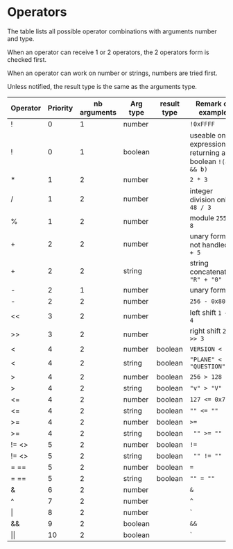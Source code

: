 #  Operators

The table lists all possible operator combinations with arguments number and type.

When an operator can receive 1 or 2 operators, the 2 operators form is checked first.

When an operator can work on number or strings, numbers are tried first.

Unless notified, the result type is the same as the arguments type.


|Operator|Priority|nb arguments|Arg type|result type|Remark or example
|---|---|---|---|---|---|
|  !  |  0|1|number| | `!0xFFFF`
|  !  |  0|1|boolean||useable on expressions returning a boolean `!(a && b)`
|  *  |  1 | 2 | number	 | | `2 * 3` 
/ | 1 | 2 | number | | integer division only `48 / 3`
% | 1 | 2 | number | | module `255 % 8`
+ | 2 | 2 | number | | unary form not handled `2 + 5`
+ | 2 | 2 | string | | string concatenation `"R" + "0"`
- | 2 | 1 | number	 | | unary form `-2`
- | 2 | 2 | number	 | | `256 - 0x80`
<< | 3 | 2 | number	 | | left shift `1 << 4`
>> | 3 | 2 | number | | right shift `256 >> 3`
< | 4 | 2 | number | boolean | `VERSION < 2`
< | 4 | 2 | string | boolean | `"PLANE" < "QUESTION"`
> | 4 | 2 | number | boolean | `256 > 128`
> | 4 | 2 | string | boolean | `"v" > "V"`
<= | 4 | 2 | number | boolean | `127 <= 0x7F`
<= | 4 | 2 | string | boolean | `"" <= ""`
>= | 4 | 2 | number | boolean | ` >= `
>= | 4 | 2 | string | boolean | ` "" >= ""`
!=  <> | 5 | 2 | number | boolean | ` != `
!=  <> | 5 | 2 | string | boolean | ` "" != ""`
= == | 5 | 2 | number | boolean | ` = `
= == | 5 | 2 | string | boolean | `"" = ""`
& | 6 | 2 | number |  | ` & `
^ | 7 | 2 | number |  | ` ^ `
\| | 8 | 2 | number |  | ` | `
&& | 9 | 2 | boolean |  | ` && `
\|\| | 10 | 2 | boolean |  | ` || `


